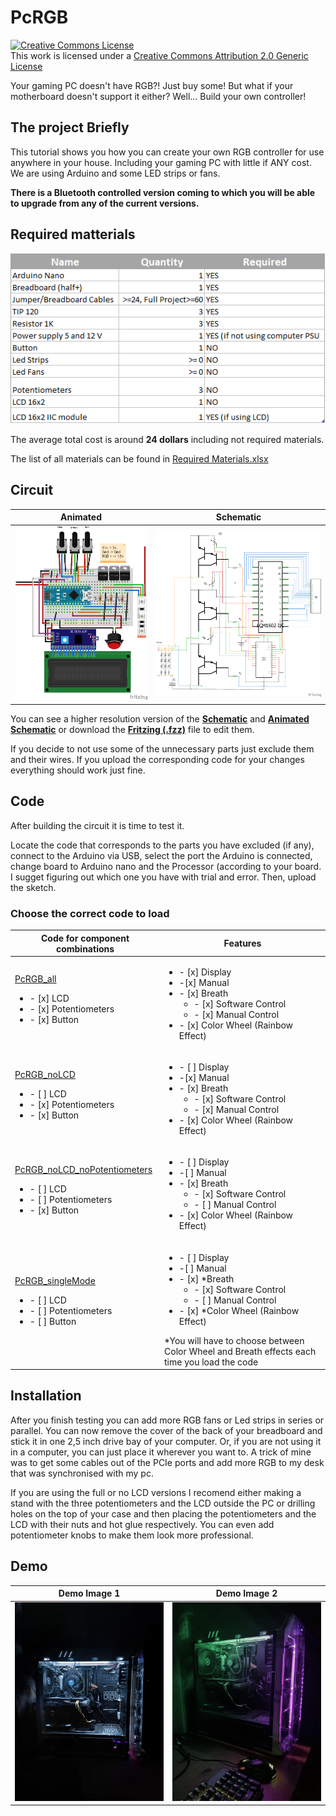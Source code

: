 # PcRGB
<a rel="license" href="http://creativecommons.org/licenses/by/2.0/"><img alt="Creative Commons License" style="border-width:0" src="https://i.creativecommons.org/l/by/2.0/88x31.png" /></a><br />This work is licensed under a <a rel="license" href="http://creativecommons.org/licenses/by/2.0/">Creative Commons Attribution 2.0 Generic License</a>

Your gaming PC doesn't have RGB?! Just buy some! But what if your motherboard doesn't support it either? Well... Build your own controller!

## The project Briefly 
This tutorial shows you how you can create your own RGB controller for use anywhere in your house. Including your gaming PC with little if ANY cost.
We are using Arduino and some LED strips or fans.

**There is a Bluetooth controlled version coming to which you will be able to upgrade from any of the current versions.**

## Required matterials
![ListOfMaterials](https://github.com/nickiliopoulosedu/PcRGB/blob/main/Images/Reuired%20Materials.png)

The average total cost is around **24 dollars** including not required materials.

The list of all materials can be found in [Required Materials.xlsx][MaterialList]

## Circuit
**Animated**|**Schematic**  
------------|-------------
![GraphicalConnection](https://github.com/nickiliopoulosedu/PcRGB/blob/main/Images/Schematics_graphical.png)|![ScematicConnection](https://github.com/nickiliopoulosedu/PcRGB/blob/main/Images/Schematics_schem.png)

You can see a higher resolution version of the [**Schematic**][schem] and [**Animated Schematic**][schemAnim] or download the [**Fritzing (.fzz)**][Fritzing] file to edit them.

If you decide to not use some of the unnecessary parts just exclude them and their wires. If you upload the corresponding code for your changes everything should work just fine.

## Code 
After building the circuit it is time to test it.

Locate the code that corresponds to the parts you have excluded (if any), connect to the Arduino via USB, select the port the Arduino is connected, change board to Arduino nano and the Processor (according to your board. I sugget figuring out which one you have with trial and error. Then, upload the sketch.

### Choose the correct code to load
| Code for component combinations | Features |
| -----|----- |
| [PcRGB_all][codeall]<ul><li>- [x] LCD</li><li>- [x] Potentiometers</li><li>- [x] Button</li></ul> | <ul><li>- [x] Display</li><li>-[x] Manual</li><li>- [x] Breath<ul><li>- [x] Software Control</li><li>- [x] Manual Control</li></ul></li><li>- [x] Color Wheel (Rainbow Effect)</li></ul> |
| [PcRGB_noLCD][codenoLCD]<ul><li>- [ ] LCD</li><li>- [x] Potentiometers</li><li>- [x] Button</li></ul>| <ul><li>- [ ] Display</li><li>-[x] Manual</li><li>- [x] Breath<ul><li>- [x] Software Control</li><li>- [x] Manual Control</li></ul></li><li>- [x] Color Wheel (Rainbow Effect)</li></ul> |
| [PcRGB_noLCD_noPotentiometers][codenoLCDnoP]<ul><li>- [ ] LCD</li><li>- [ ] Potentiometers</li><li>- [x] Button</li></ul> | <ul><li>- [ ] Display</li><li>-[ ] Manual</li><li>- [x] Breath<ul><li>- [x] Software Control</li><li>- [ ] Manual Control</li></ul></li><li>- [x] Color Wheel (Rainbow Effect)</li></ul> |
| [PcRGB_singleMode][codesingle]<ul><li>- [ ] LCD</li><li>- [ ] Potentiometers</li><li>- [ ] Button</li></ul> | <ul><li>- [ ] Display</li><li>-[ ] Manual</li><li>- [x] \*Breath<ul><li>- [x] Software Control</li><li>- [ ] Manual Control</li></ul></li><li>- [x] \*Color Wheel (Rainbow Effect)</li></ul> \*You will have to choose between Color Wheel and Breath effects each time you load the code |
  
## Installation
After you finish testing you can add more RGB fans or Led strips in series or parallel. You can now remove the cover of the back of your breadboard and stick it in one 2,5 inch drive bay of your computer. Or, if you are not using it in a computer, you can just place it wherever you want to. A trick of mine was to get some cables out of the PCIe ports and add more RGB to my desk that was synchronised with my pc. 

If you are using the full or no LCD versions I recomend either making a stand with the three potentiometers and the LCD outside the PC or drilling holes on the top of your case and then placing the potentiometers and the LCD with their nuts and hot glue respectively. You can even add potentiometer knobs to make them look more professional.

## Demo
**Demo Image 1**|**Demo Image 2**  
------------|-------------
![GraphicalConnection](https://github.com/nickiliopoulosedu/PcRGB/blob/main/Images/Demo/PC_Demo_Side1.jpg)|![ScematicConnection](https://github.com/nickiliopoulosedu/PcRGB/blob/main/Images/Demo/PC_Demo_Side4.jpg)


[MaterialList]: <https://github.com/nickiliopoulosedu/PcRGB/raw/main/Required%20Materials.xlsx>
[schem]: <https://github.com/nickiliopoulosedu/PcRGB/raw/main/Images/Schematics_schem.png>
[schemAnim]: <https://github.com/nickiliopoulosedu/PcRGB/raw/main/Images/Schematics_graphical.png>
[Fritzing]: <https://github.com/nickiliopoulosedu/PcRGB/raw/main/Fritzing/Schematics.fzz>
[codeall]: <https://github.com/nickiliopoulosedu/PcRGB/tree/main/Code/Arduino/PcRGB_all>
[codenoLCD]: <https://github.com/nickiliopoulosedu/PcRGB/tree/main/Code/Arduino/PcRGB_noLCD>
[codenoLCDnoP]: <https://github.com/nickiliopoulosedu/PcRGB/tree/main/Code/Arduino/PcRGB_noLCD_noPotentiometers>
[codesingle]: <https://github.com/nickiliopoulosedu/PcRGB/tree/main/Code/Arduino/PcRGB_singleMode>
